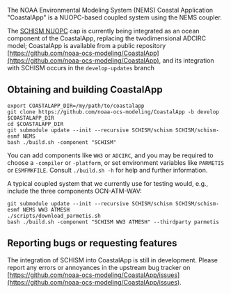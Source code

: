 The NOAA Environmental Modeling System (NEMS) Coastal Application "CoastalApp" is a NUOPC-based coupled system using the NEMS coupler.

The [SCHISM NUOPC](nuopc.html) cap is currently being integrated as an ocean component of the CoastalApp, replacing the twodimensional ADCIRC model; CoastalApp is available from a public repository [https://github.com/noaa-ocs-modeling/CoastalApp](https://github.com/noaa-ocs-modeling/CoastalApp), and its integration with SCHISM occurs in the `develop-updates` branch

## Obtaining and building CoastalApp

```
export COASTALAPP_DIR=/my/path/to/coastalapp
git clone https://github.com/noaa-ocs-modeling/CoastalApp -b develop $COASTALAPP_DIR 
cd $COASTALAPP_DIR
git submodule update --init --recursive SCHISM/schism SCHISM/schism-esmf NEMS 
bash ./build.sh -component "SCHISM"
```

You can add components like `WW3` or `ADCIRC`, and you may be required to choose a `-compiler`  or `-platform`, or set environment variables like `PARMETIS` or `ESMFMKFILE`.  Consult `./build.sh -h` for help and further information.

A typical coupled system that we currently use for testing would, e.g., include the three components OCN-ATM-WAV:

```
git submodule update --init --recursive SCHISM/schism SCHISM/schism-esmf NEMS WW3 ATMESH
./scripts/download_parmetis.sh
bash ./build.sh -component "SCHISM WW3 ATMESH" --thirdparty parmetis
```

## Reporting bugs or requesting features

The integration of SCHISM into CoastalApp is still in development.  Please report any errors or annoyances in the upstream bug tracker on [https://github.com/noaa-ocs-modeling/CoastalApp/issues](https://github.com/noaa-ocs-modeling/CoastalApp/issues). 

